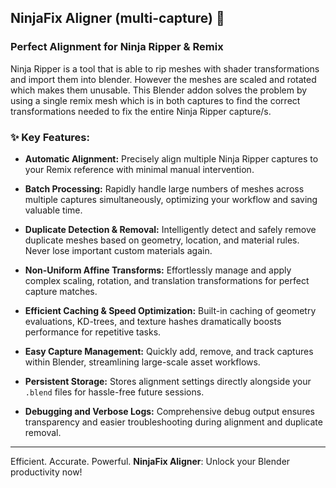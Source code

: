 ## **NinjaFix Aligner (multi-capture)** 🚀

### **Perfect Alignment for Ninja Ripper & Remix**

Ninja Ripper is a tool that is able to rip meshes with shader transformations and import them into blender. However the meshes are scaled and rotated which makes them unusable. This Blender addon solves the problem by using a single remix mesh which is in both captures to find the correct transformations needed to fix the entire Ninja Ripper capture/s.

### ✨ **Key Features:**

* **Automatic Alignment:**
  Precisely align multiple Ninja Ripper captures to your Remix reference with minimal manual intervention.

* **Batch Processing:**
  Rapidly handle large numbers of meshes across multiple captures simultaneously, optimizing your workflow and saving valuable time.

* **Duplicate Detection & Removal:**
  Intelligently detect and safely remove duplicate meshes based on geometry, location, and material rules. Never lose important custom materials again.

* **Non-Uniform Affine Transforms:**
  Effortlessly manage and apply complex scaling, rotation, and translation transformations for perfect capture matches.

* **Efficient Caching & Speed Optimization:**
  Built-in caching of geometry evaluations, KD-trees, and texture hashes dramatically boosts performance for repetitive tasks.

* **Easy Capture Management:**
  Quickly add, remove, and track captures within Blender, streamlining large-scale asset workflows.

* **Persistent Storage:**
  Stores alignment settings directly alongside your `.blend` files for hassle-free future sessions.

* **Debugging and Verbose Logs:**
  Comprehensive debug output ensures transparency and easier troubleshooting during alignment and duplicate removal.

---

Efficient. Accurate. Powerful.
**NinjaFix Aligner**: Unlock your Blender productivity now!
